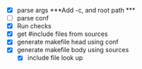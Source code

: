  - [x] parse args ***Add -c, and root path ***
 - [ ] parse conf
 - [x] Run checks
 - [x] get #include files from sources
 - [x] generate makefile head using conf
 - [x] generate makefile body using sources
    - [x] include file look up

